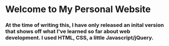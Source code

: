 # Welcome to My Personal Website

### At the time of writing this, I have only released an inital version that shows off what I've learned so far about web development. I used HTML, CSS, a little Javascript/jQuery.

